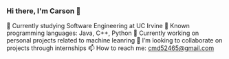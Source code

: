 ### Hi there, I'm Carson 👋

<!--
**carsonmdd/carsonmdd** is a ✨ _special_ ✨ repository because its `README.md` (this file) appears on your GitHub profile.

Here are some ideas to get you started:

- 🔭 I’m currently working on ...
- 🌱 I’m currently learning ...
- 👯 I’m looking to collaborate on ...
- 🤔 I’m looking for help with ...
- 💬 Ask me about ...
- 📫 How to reach me: ...
- 😄 Pronouns: ...
- ⚡ Fun fact: ...
-->
🏫 Currently studying Software Engineering at UC Irvine
🧰 Known programming languages: Java, C++, Python
🔭 Currently working on personal projects related to machine leanring
👥 I’m looking to collaborate on projects through internships
📫 How to reach me: <a href=”mailto:cmd52465@gmail.com”>cmd52465@gmail.com</a>
